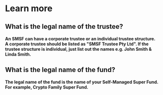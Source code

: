 # Learn more  

## What is the legal name of the trustee?  


#### An SMSF can have a corporate trustee or an individual trustee structure. A corporate trustee should be listed as "SMSF Trustee Pty Ltd". If the trustee structure is individual, just list out the names e.g. John Smith & Linda Smith.  

## What is the legal name of the fund?  

#### The legal name of the fund is the name of your Self-Managed Super Fund. For example, Crypto Family Super Fund.
